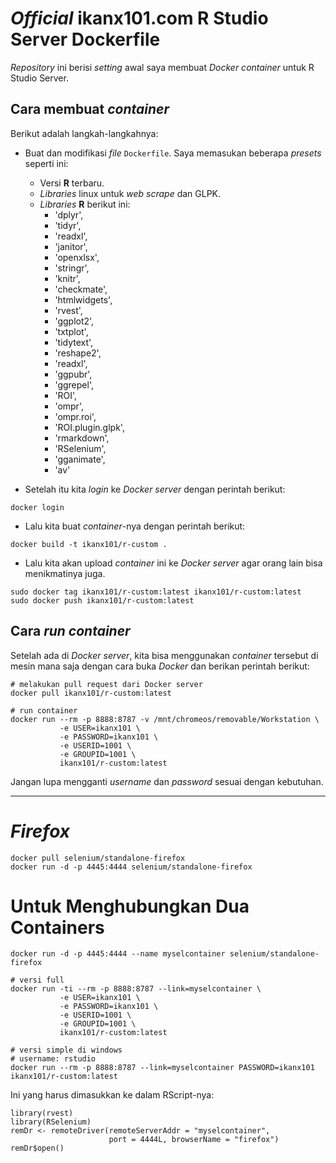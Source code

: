 # _Official_ ikanx101.com R Studio Server Dockerfile

_Repository_ ini berisi _setting_ awal saya membuat _Docker container_ untuk R Studio Server.

## Cara membuat _container_

Berikut adalah langkah-langkahnya:

- Buat dan modifikasi _file_ `Dockerfile`. Saya memasukan beberapa _presets_ seperti ini:
    - Versi __R__ terbaru.
    - _Libraries_ linux untuk _web scrape_ dan GLPK.
    - _Libraries_ __R__ berikut ini:
        - 'dplyr',
        - 'tidyr',
        - 'readxl',
        - 'janitor',
        - 'openxlsx',
        - 'stringr',
        - 'knitr',
        - 'checkmate',
        - 'htmlwidgets',
        - 'rvest',
        - 'ggplot2',
        - 'txtplot',
        - 'tidytext',
        - 'reshape2',
        - 'readxl',
        - 'ggpubr',
        - 'ggrepel',
        - 'ROI',
        - 'ompr',
        - 'ompr.roi',
        - 'ROI.plugin.glpk',
        - 'rmarkdown',
        - 'RSelenium',
        - 'gganimate',
        - 'av'

- Setelah itu kita _login_ ke _Docker server_ dengan perintah berikut:

```
docker login
```

- Lalu kita buat _container_-nya dengan perintah berikut:

```
docker build -t ikanx101/r-custom . 
```

- Lalu kita akan upload _container_ ini ke _Docker server_ agar orang lain bisa menikmatinya juga.

```
sudo docker tag ikanx101/r-custom:latest ikanx101/r-custom:latest
sudo docker push ikanx101/r-custom:latest
```

## Cara _run container_

Setelah ada di _Docker server_, kita bisa menggunakan _container_ tersebut di mesin mana saja dengan cara buka _Docker_ dan berikan perintah berikut:

```
# melakukan pull request dari Docker server
docker pull ikanx101/r-custom:latest

# run container
docker run --rm -p 8888:8787 -v /mnt/chromeos/removable/Workstation \
           -e USER=ikanx101 \
           -e PASSWORD=ikanx101 \
           -e USERID=1001 \
           -e GROUPID=1001 \
           ikanx101/r-custom:latest
```

Jangan lupa mengganti _username_ dan _password_ sesuai dengan kebutuhan.

---  

# _Firefox_

```
docker pull selenium/standalone-firefox
docker run -d -p 4445:4444 selenium/standalone-firefox
```

# Untuk Menghubungkan Dua Containers

```
docker run -d -p 4445:4444 --name myselcontainer selenium/standalone-firefox

# versi full
docker run -ti --rm -p 8888:8787 --link=myselcontainer \
           -e USER=ikanx101 \
           -e PASSWORD=ikanx101 \
           -e USERID=1001 \
           -e GROUPID=1001 \
           ikanx101/r-custom:latest
           
# versi simple di windows
# username: rstudio
docker run --rm -p 8888:8787 --link=myselcontainer PASSWORD=ikanx101 ikanx101/r-custom:latest

```

Ini yang harus dimasukkan ke dalam RScript-nya:

```
library(rvest)
library(RSelenium)
remDr <- remoteDriver(remoteServerAddr = "myselcontainer", 
                      port = 4444L, browserName = "firefox")
remDr$open()
```
